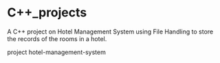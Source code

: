 # C++_projects
A C++ project on Hotel Management System using File Handling to store the records of the rooms in a hotel.


project
hotel-management-system
